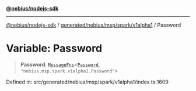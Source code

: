 [**@nebius/nodejs-sdk**](../../../../../../README.md)

---

[@nebius/nodejs-sdk](../../../../../../README.md) / [generated/nebius/msp/spark/v1alpha1](../README.md) / Password

# Variable: Password

> **Password**: [`MessageFns`](../../../../../../runtime/protos/core/interfaces/MessageFns.md)\<[`Password`](../interfaces/Password.md), `"nebius.msp.spark.v1alpha1.Password"`\>

Defined in: src/generated/nebius/msp/spark/v1alpha1/index.ts:1609
